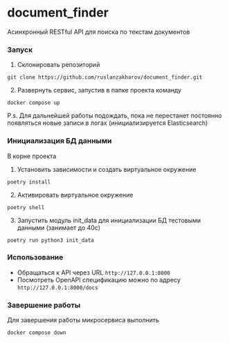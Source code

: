 # document_finder
Асинхронный RESTful API для поиска по текстам документов

### Запуск

1. Склонировать репозиторий
```commandline
git clone https://github.com/ruslanzakharov/document_finder.git
```
2. Развернуть сервис, запустив в папке проекта команду
```commandline
docker compose up
```
P.s. Для дальнейшей работы подождать, пока не перестанет постоянно появляться
новые записи в логах (инициализируется Elasticsearch)

### Инициализация БД данными

В корне проекта
1. Установить зависимости и создать виртуальное окружение
```commandline
poetry install
```
2. Активировать виртуальное окружение
```commandline
poetry shell
```
3. Запустить модуль init_data для инициализации БД тестовыми данными
(занимает до 40с)
```commandline
poetry run python3 init_data
```

### Использование

- Обращаться к API через URL `http://127.0.0.1:8000`
- Посмотреть OpenAPI спецификацию можно по адресу `http://127.0.0.1:8000/docs`

### Завершение работы

Для завершения работы микросервиса выполнить
```commandline
docker compose down
```

